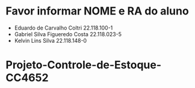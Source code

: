 # Favor informar NOME e RA do aluno
- Eduardo de Carvalho Coltri 22.118.100-1
- Gabriel Silva Figueredo Costa 22.118.023-5
- Kelvin Lins Silva 22.118.148-0
# Projeto-Controle-de-Estoque-CC4652
